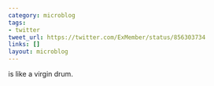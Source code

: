 ```yaml
---
category: microblog
tags:
- twitter
tweet_url: https://twitter.com/ExMember/status/856303734
links: []
layout: microblog
---
```

is like a virgin drum.
